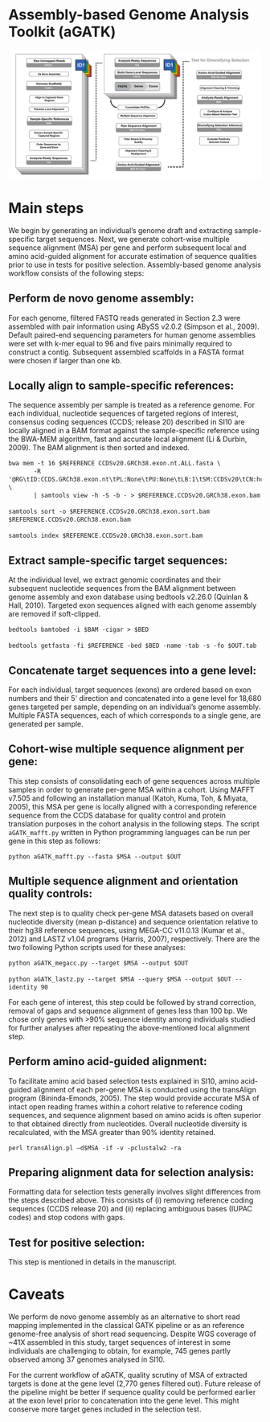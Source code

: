 # Assembly-based Genome Analysis Toolkit (aGATK)

![](/data/aGATK-workflow-v2.png)

# Main steps

We begin by generating an individual’s genome draft and extracting sample-specific target sequences. Next, we generate cohort-wise multiple sequence alignment (MSA) per gene and perform subsequent local and amino acid-guided alignment for accurate estimation of sequence qualities prior to use in tests for positive selection. Assembly-based genome analysis workflow consists of the following steps:

## Perform de novo genome assembly:

For each genome, filtered FASTQ reads generated in Section 2.3 were assembled with pair information using ABySS v2.0.2 (Simpson et al., 2009). Default paired-end sequencing parameters for human genome assemblies were set with k-mer equal to 96 and five pairs minimally required to construct a contig. Subsequent assembled scaffolds in a FASTA format were chosen if larger than one kb.

## Locally align to sample-specific references:

The sequence assembly per sample is treated as a reference genome. For each individual, nucleotide sequences of targeted regions of interest, consensus coding sequences (CCDS; release 20) described in SI10 are locally aligned in a BAM format against the sample-specific reference using the BWA-MEM algorithm, fast and accurate local alignment (Li & Durbin, 2009). The BAM alignment is then sorted and indexed.

```
bwa mem -t 16 $REFERENCE CCDSv20.GRCh38.exon.nt.ALL.fasta \
       -R '@RG\tID:CCDS.GRCh38.exon.nt\tPL:None\tPU:None\tLB:1\tSM:CCDSv20\tCN:hcpcg' \
       | samtools view -h -S -b - > $REFERENCE.CCDSv20.GRCh38.exon.bam     

samtools sort -o $REFERENCE.CCDSv20.GRCh38.exon.sort.bam $REFERENCE.CCDSv20.GRCh38.exon.bam      

samtools index $REFERENCE.CCDSv20.GRCh38.exon.sort.bam
```

## Extract sample-specific target sequences:

At the individual level, we extract genomic coordinates and their subsequent nucleotide sequences from the BAM alignment between genome assembly and exon database using bedtools v2.26.0 (Quinlan & Hall, 2010). Targeted exon sequences aligned with each genome assembly are removed if soft-clipped.

```
bedtools bamtobed -i $BAM -cigar > $BED

bedtools getfasta -fi $REFERENCE -bed $BED -name -tab -s -fo $OUT.tab
```

## Concatenate target sequences into a gene level:

For each individual, target sequences (exons) are ordered based on exon numbers and their 5' direction and concatenated into a gene level for 18,680 genes targeted per sample, depending on an individual’s genome assembly. Multiple FASTA sequences, each of which corresponds to a single gene, are generated per sample.

## Cohort-wise multiple sequence alignment per gene:

This step consists of consolidating each of gene sequences across multiple samples in order to generate per-gene MSA within a cohort. Using MAFFT v7.505 and following an installation manual (Katoh, Kuma, Toh, & Miyata, 2005), this MSA per gene is locally aligned with a corresponding reference sequence from the CCDS database for quality control and protein translation purposes in the cohort analysis in the following steps. The script `aGATK_mafft.py` written in Python programming languages can be run per gene in this step as follows: 

```
python aGATK_mafft.py --fasta $MSA --output $OUT
```

## Multiple sequence alignment and orientation quality controls:

The next step is to quality check per-gene MSA datasets based on overall nucleotide diversity (mean p-distance) and sequence orientation relative to their hg38 reference sequences, using MEGA-CC v11.0.13 (Kumar et al., 2012) and LASTZ v1.04 programs (Harris, 2007), respectively. There are the two following Python scripts used for these analyses:

```
python aGATK_megacc.py --target $MSA --output $OUT

python aGATK_lastz.py --target $MSA --query $MSA --output $OUT --identity 90
```

For each gene of interest, this step could be followed by strand correction, removal of gaps and sequence alignment of genes less than 100 bp. We chose only genes with >90% sequence identity among individuals studied for further analyses after repeating the above-mentioned local alignment step.

## Perform amino acid-guided alignment:

To facilitate amino acid based selection tests explained in SI10, amino acid-guided alignment of each per-gene MSA is conducted using the transAlign program (Bininda-Emonds, 2005). The step would provide accurate MSA of intact open reading frames within a cohort relative to reference coding sequences, and sequence alignment based on amino acids is often superior to that obtained directly from nucleotides. Overall nucleotide diversity is recalculated, with the MSA greater than 90% identity retained.

```
perl transAlign.pl –d$MSA -if -v -pclustalw2 -ra
```

## Preparing alignment data for selection analysis:

Formatting data for selection tests generally involves slight differences from the steps described above. This consists of (i) removing reference coding sequences (CCDS release 20) and (ii) replacing ambiguous bases (IUPAC codes) and stop codons with gaps. 

## Test for positive selection:

This step is mentioned in details in the manuscript.


# Caveats

We perform de novo genome assembly as an alternative to short read mapping implemented in the classical GATK pipeline or as an reference genome-free analysis of short read sequencing. Despite WGS coverage of ~41X assembled in this study, target sequences of interest in some individuals are challenging to obtain, for example, 745 genes partly observed among 37 genomes analysed in SI10.

For the current workflow of aGATK, quality scrutiny of MSA of extracted targets is done at the gene level (2,770 genes filtered out). Future release of the pipeline might be better if sequence quality could be performed earlier at the exon level prior to concatenation into the gene level. This might conserve more target genes included in the selection test.


